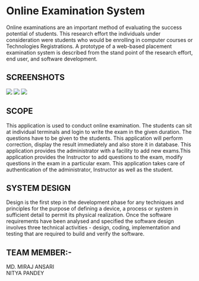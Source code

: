 # Online Examination System
<p>Online examinations are an important method of evaluating the success potential of students. 
This research effort the individuals under consideration were students who would be enrolling in 
computer courses or Technologies Registrations. A prototype of a web-based placement 
examination system is described from the stand point of the research effort, end user, and 
software development.
</p>

## SCREENSHOTS

<img src="https://github.com/clever-cottonmouth/ExamPilot.API-WEB/blob/main/images1/user.png?raw=true"/>
<img src="https://github.com/clever-cottonmouth/ExamPilot.API-WEB/blob/main/images1/send.png?raw=true"/>
<img src="https://github.com/clever-cottonmouth/ExamPilot.API-WEB/blob/main/images1/1.png?raw=true"/>

## SCOPE
This application is used to conduct online examination. The students can sit at individual 
terminals and login to write the exam in the given duration. The questions have to be given to the 
students. This application will perform correction, display the result immediately and also store it 
in database. This application provides the administrator with a facility to add new exams.This
application provides the Instructor to add questions to the exam, modify questions in the exam in 
a particular exam. This application takes care of authentication of the administrator, Instructor as 
well as the student.

## SYSTEM DESIGN
Design is the first step in the development phase for any techniques and principles for the 
purpose of defining a device, a process or system in sufficient detail to permit its physical 
realization. Once the software requirements have been analysed and specified the software 
design involves three technical activities - design, coding, implementation and testing that are 
required to build and verify the software.

## TEAM MEMBER:-
MD. MIRAJ ANSARI </br>
NITYA PANDEY</br>




